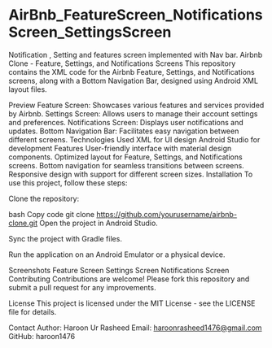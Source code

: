 # AirBnb_FeatureScreen_NotificationsScreen_SettingsScreen
Notification , Setting and features screen implemented with Nav bar.
Airbnb Clone - Feature, Settings, and Notifications Screens
This repository contains the XML code for the Airbnb Feature, Settings, and Notifications screens, along with a Bottom Navigation Bar, designed using Android XML layout files.

Preview
Feature Screen: Showcases various features and services provided by Airbnb.
Settings Screen: Allows users to manage their account settings and preferences.
Notifications Screen: Displays user notifications and updates.
Bottom Navigation Bar: Facilitates easy navigation between different screens.
Technologies Used
XML for UI design
Android Studio for development
Features
User-friendly interface with material design components.
Optimized layout for Feature, Settings, and Notifications screens.
Bottom navigation for seamless transitions between screens.
Responsive design with support for different screen sizes.
Installation
To use this project, follow these steps:

Clone the repository:

bash
Copy code
git clone https://github.com/yourusername/airbnb-clone.git
Open the project in Android Studio.

Sync the project with Gradle files.

Run the application on an Android Emulator or a physical device.

Screenshots
Feature Screen	Settings Screen	Notifications Screen
Contributing
Contributions are welcome! Please fork this repository and submit a pull request for any improvements.

License
This project is licensed under the MIT License - see the LICENSE file for details.

Contact
Author: Haroon Ur Rasheed
Email: haroonrasheed1476@gmail.com
GitHub: haroon1476
